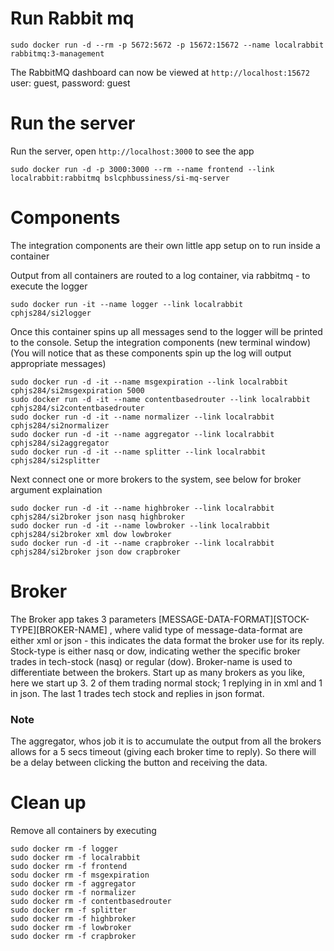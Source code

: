 
# Run Rabbit mq

`sudo docker run -d --rm -p 5672:5672 -p 15672:15672 --name localrabbit rabbitmq:3-management`

The RabbitMQ dashboard can now be viewed at `http://localhost:15672` user: guest, password: guest

# Run the server

Run the server, open `http://localhost:3000` to see the app

`sudo docker run -d -p 3000:3000 --rm --name frontend --link localrabbit:rabbitmq bslcphbussiness/si-mq-server`

# Components
The integration components are their own little app setup on to run inside a container

Output from all containers are routed to a log container, via rabbitmq - to execute the logger
```
sudo docker run -it --name logger --link localrabbit cphjs284/si2logger
```

Once this container spins up all messages send to the logger will be printed to the console.
Setup the integration components (new terminal window)
(You will notice that as these components spin up the log will output appropriate messages)
```
sudo docker run -d -it --name msgexpiration --link localrabbit cphjs284/si2msgexpiration 5000
sudo docker run -d -it --name contentbasedrouter --link localrabbit cphjs284/si2contentbasedrouter
sudo docker run -d -it --name normalizer --link localrabbit cphjs284/si2normalizer
sudo docker run -d -it --name aggregator --link localrabbit cphjs284/si2aggregator
sudo docker run -d -it --name splitter --link localrabbit cphjs284/si2splitter
```

Next connect one or more brokers to the system, see below for broker argument explaination
```
sudo docker run -d -it --name highbroker --link localrabbit cphjs284/si2broker json nasq highbroker
sudo docker run -d -it --name lowbroker --link localrabbit cphjs284/si2broker xml dow lowbroker
sudo docker run -d -it --name crapbroker --link localrabbit cphjs284/si2broker json dow crapbroker
```

# Broker
The Broker app takes 3 parameters [MESSAGE-DATA-FORMAT][STOCK-TYPE][BROKER-NAME] , where valid type of message-data-format are either xml or json - this indicates the data format the broker use for its reply. Stock-type is either nasq or dow, indicating wether the specific broker trades in tech-stock (nasq) or regular (dow). Broker-name is used to differentiate between the brokers.
Start up as many brokers as you like, here we start up 3. 2 of them trading normal stock; 1 replying in in xml and 1 in json. The last 1 trades tech stock and replies in json format.

### Note
The aggregator, whos job it is to accumulate the output from all the brokers allows for a 5 secs timeout (giving each broker time to reply). So there will be a delay between clicking the button and receiving the data.


# Clean up
Remove all containers by executing
```
sudo docker rm -f logger
sudo docker rm -f localrabbit
sudo docker rm -f frontend
sodu docker rm -f msgexpiration
sudo docker rm -f aggregator
sudo docker rm -f normalizer
sudo docker rm -f contentbasedrouter
sudo docker rm -f splitter
sudo docker rm -f highbroker
sudo docker rm -f lowbroker
sudo docker rm -f crapbroker
```

